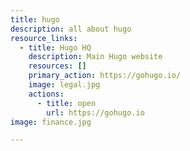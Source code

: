 ```yaml
---
title: hugo
description: all about hugo
resource_links:
  - title: Hugo HQ
    description: Main Hugo website
    resources: []
    primary_action: https://gohugo.io/
    image: legal.jpg
    actions:
      - title: open
        url: https://gohugo.io
image: finance.jpg

---
```










